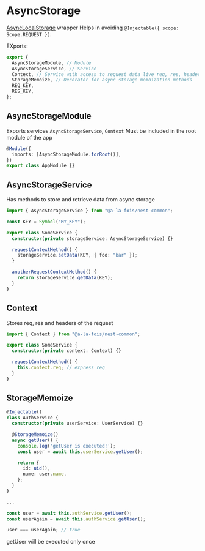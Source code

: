 # AsyncStorage

[AsyncLocalStorage](https://nodejs.org/api/async_context.html#async_context_class_asynclocalstorage) wrapper
Helps in avoiding `@Injectable({ scope: Scope.REQUEST })`.

EXports:

```ts
export {
  AsyncStorageModule, // Module
  AsyncStorageService, // Service
  Context, // Service with access to request data live req, res, headers...
  StorageMemoize, // Decorator for async storage memoization methods
  REQ_KEY,
  RES_KEY,
};
```

## AsyncStorageModule

Exports services `AsyncStorageService`, `Context`
Must be included in the root module of the app

```ts
@Module({
  imports: [AsyncStorageModule.forRoot()],
})
export class AppModule {}
```

## AsyncStorageService

Has methods to store and retrieve data from async storage

```ts
import { AsyncStorageService } from "@a-la-fois/nest-common";

const KEY = Symbol("MY_KEY");

export class SomeService {
  constructor(private storageService: AsyncStorageService) {}

  requestContextMethod() {
    storageService.setData(KEY, { foo: "bar" });
  }

  anotherRequestContextMethod() {
    return storageService.getData(KEY);
  }
}
```

## Context

Stores req, res and headers of the request

```ts
import { Context } from "@a-la-fois/nest-common";

export class SomeService {
  constructor(private context: Context) {}

  requestContextMethod() {
    this.context.req; // express req
  }
}
```

## StorageMemoize

```ts
@Injectable()
class AuthService {
  constructor(private userService: UserService) {}

  @StorageMemoize()
  async getUser() {
    console.log('getUser is executed!');
    const user = await this.userService.getUser();

    return {
      id: uid(),
      name: user.name,
    };
  }
}

...

const user = await this.authService.getUser();
const userAgain = await this.authService.getUser();

user === userAgain; // true
```

getUser will be executed only once
